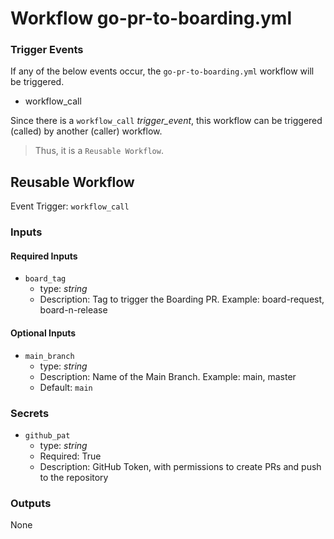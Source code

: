 # Workflow go-pr-to-boarding.yml

### Trigger Events

If any of the below events occur, the `go-pr-to-boarding.yml` workflow will be triggered.

- workflow_call

Since there is a `workflow_call` _trigger_event_, this workflow can be triggered (called) by another (caller) workflow.
> Thus, it is a `Reusable Workflow`.


## Reusable Workflow

Event Trigger: `workflow_call`

### Inputs

#### Required Inputs

- `board_tag`
    - type: _string_
    - Description: Tag to trigger the Boarding PR. Example: board-request, board-n-release

#### Optional Inputs

- `main_branch`
    - type: _string_
    - Description: Name of the Main Branch. Example: main, master
    - Default: `main`

### Secrets

- `github_pat`
    - type: _string_
    - Required: True
    - Description: GitHub Token, with permissions to create PRs and push to the repository

### Outputs

None

